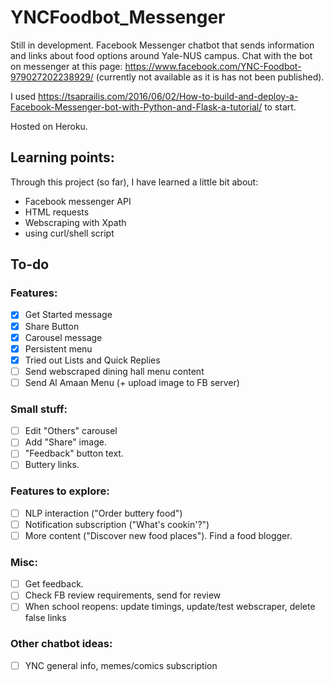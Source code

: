 # YNCFoodbot_Messenger

Still in development. 
Facebook Messenger chatbot that sends information and links about food options around Yale-NUS campus. 
Chat with the bot on messenger at this page: https://www.facebook.com/YNC-Foodbot-979027202238929/ (currently not available as it is has not been published). 

I used https://tsaprailis.com/2016/06/02/How-to-build-and-deploy-a-Facebook-Messenger-bot-with-Python-and-Flask-a-tutorial/ to start. 

Hosted on Heroku. 

## Learning points: 

Through this project (so far), I have learned a little bit about: 

- Facebook messenger API
- HTML requests
- Webscraping with Xpath
- using curl/shell script

## To-do

### Features:

- [X] Get Started message 
- [X] Share Button 
- [X] Carousel message 
- [X] Persistent menu 
- [X] Tried out Lists and Quick Replies
- [ ] Send webscraped dining hall menu content 
- [ ] Send Al Amaan Menu (+ upload image to FB server)

### Small stuff: 

- [ ] Edit "Others" carousel
- [ ] Add "Share" image.
- [ ] "Feedback" button text. 
- [ ] Buttery links. 

### Features to explore: 

- [ ] NLP interaction ("Order buttery food")
- [ ] Notification subscription ("What's cookin'?")
- [ ] More content ("Discover new food places"). Find a food blogger. 

### Misc: 

- [ ] Get feedback. 
- [ ] Check FB review requirements, send for review 
- [ ] When school reopens: update timings, update/test webscraper, delete false links

### Other chatbot ideas: 

- [ ] YNC general info, memes/comics subscription 


